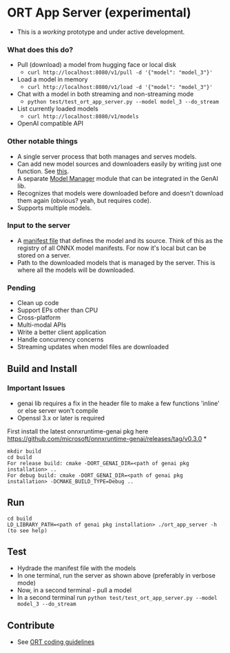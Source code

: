 # ORT App Server (experimental)
* This is a _working_ prototype and under active development.

### What does this do?
   * Pull (download) a model from hugging face or local disk
      * ```curl http://localhost:8080/v1/pull -d '{"model": "model_3"}'```
   * Load a model in memory
      * ```curl http://localhost:8080/v1/load -d '{"model": "model_3"}'```
   * Chat with a model in both streaming and non-streaming mode
      * ```python test/test_ort_app_server.py --model model_3 --do_stream```
   * List currently loaded models
      * ```curl http://localhost:8080/v1/models```
   * OpenAI compatible API

### Other notable things
   * A single server process that both manages and serves models.
   * Can add new model sources and downloaders easily by writing just one function. See [this](src/model_downloader.h).
   * A separate [Model Manager](src/model_manager.h) module that can be integrated in the GenAI lib.
   * Recognizes that models were downloaded before and doesn't download them again (obvious? yeah, but requires code).
   * Supports multiple models.

### Input to the server
   * A [manifest file](test/model_manifest.json) that defines the model and its source. Think of this as the registry of all ONNX model manifests. For now it's local but can be stored on a server.
   * Path to the downloaded models that is managed by the server. This is where all the models will be downloaded.

### Pending
   * Clean up code
   * Support EPs other than CPU
   * Cross-platform
   * Multi-modal APIs
   * Write a better client application
   * Handle concurrency concerns
   * Streaming updates when model files are downloaded

## Build and Install
### Important Issues
   * genai lib requires a fix in the header file to make a few functions 'inline' or else server won't compile
   * Openssl 3.x or later is required

First install the latest onnxruntime-genai pkg here https://github.com/microsoft/onnxruntime-genai/releases/tag/v0.3.0
*
```
mkdir build
cd build
For release build: cmake -DORT_GENAI_DIR=<path of genai pkg installation> ..
For debug build: cmake -DORT_GENAI_DIR=<path of genai pkg installation> -DCMAKE_BUILD_TYPE=Debug ..
```

## Run
```
cd build
LD_LIBRARY_PATH=<path of genai pkg installation> ./ort_app_server -h (to see help)
```

## Test
* Hydrade the manifest file with the models
* In one terminal, run the server as shown above (preferably in verbose mode)
* Now, in a second terminal - pull a model
* In a second terminal run ```python test/test_ort_app_server.py --model model_3 --do_stream```

## Contribute
   * See [ORT coding guidelines](https://github.com/microsoft/onnxruntime/blob/main/docs/Coding_Conventions_and_Standards.md)

